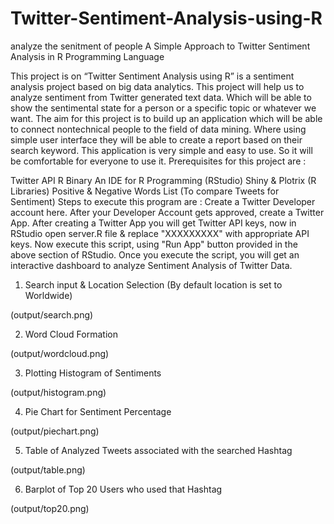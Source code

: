 # Twitter-Sentiment-Analysis-using-R

analyze the senitment of people A Simple Approach to Twitter Sentiment Analysis in R Programming Language

This project is on “Twitter Sentiment Analysis using R” is a sentiment analysis project based on big data analytics. This project will help us to analyze sentiment from Twitter generated text data. Which will be able to show the sentimental state for a person or a specific topic or whatever we want. The aim for this project is to build up an application which will be able to connect nontechnical people to the field of data mining. Where using simple user interface they will be able to create a report based on their search keyword. This application is very simple and easy to use. So it will be comfortable for everyone to use it. Prerequisites for this project are :

Twitter API
R Binary
An IDE for R Programming (RStudio)
Shiny & Plotrix (R Libraries)
Positive & Negative Words List (To compare Tweets for Sentiment)
Steps to execute this program are :
Create a Twitter Developer account here. After your Developer Account gets approved, create a Twitter App.
After creating a Twitter App you will get Twitter API keys, now in RStudio open server.R file & replace "XXXXXXXXX" with appropriate API keys.
Now execute this script, using "Run App" button provided in the above section of RStudio.
Once you execute the script, you will get an interactive dashboard to analyze Sentiment Analysis of Twitter Data.
1. Search input & Location Selection (By default location is set to Worldwide)

(output/search.png)

2. Word Cloud Formation

(output/wordcloud.png)

3. Plotting Histogram of Sentiments

(output/histogram.png)

4. Pie Chart for Sentiment Percentage

(output/piechart.png)

5. Table of Analyzed Tweets associated with the searched Hashtag

(output/table.png)

6. Barplot of Top 20 Users who used that Hashtag

(output/top20.png)
